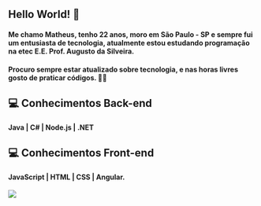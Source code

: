 ## Hello World! 👋

#### Me chamo Matheus, tenho 22 anos, moro em São Paulo - SP e sempre fui um entusiasta de tecnologia, atualmente estou estudando programação na etec E.E. Prof. Augusto da Silveira.
#### Procuro sempre estar atualizado sobre tecnologia, e nas horas livres gosto de praticar códigos. 👨‍💻



##  💻 Conhecimentos  Back-end
#### Java | C# | Node.js | .NET

##  💻 Conhecimentos  Front-end 
#### JavaScript | HTML | CSS | Angular.

<a href="https://www.linkedin.com/in/matheus-marcelo-neves/" alt="Linkedin">
   <img src="https://img.shields.io/badge/LinkedIn-0077B5?style=for-the-badge&logo=linkedin&logoColor=white"/>
</a>
